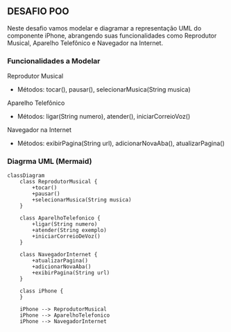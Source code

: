 ## DESAFIO POO

Neste desafio vamos modelar e diagramar a representação UML do componente iPhone, abrangendo suas funcionalidades como Reprodutor Musical, Aparelho Telefônico e Navegador na Internet.

### Funcionalidades a Modelar

Reprodutor Musical
- Métodos: tocar(), pausar(), selecionarMusica(String musica)

Aparelho Telefônico
- Métodos: ligar(String numero), atender(), iniciarCorreioVoz()

Navegador na Internet
- Métodos: exibirPagina(String url), adicionarNovaAba(), atualizarPagina()

### Diagrma UML (Mermaid)
```mermaid
classDiagram
    class ReprodutorMusical {
        +tocar()
        +pausar()
        +selecionarMusica(String musica)
    }

    class AparelhoTelefonico {
        +ligar(String numero)
        +atender(String exemplo)
        +iniciarCorreioDeVoz()
    }

    class NavegadorInternet {
        +atualizarPagina()
        +adicionarNovaAba()
        +exibirPagina(String url)
    }

    class iPhone {
    }

    iPhone --> ReprodutorMusical
    iPhone --> AparelhoTelefonico
    iPhone --> NavegadorInternet
```

